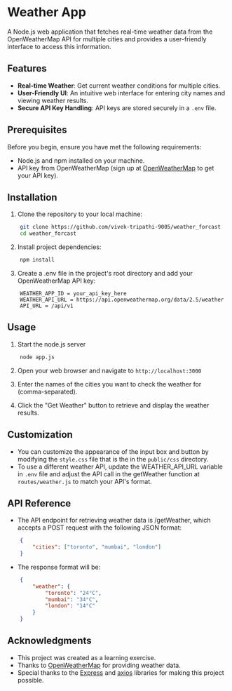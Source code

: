 # Weather App

A Node.js web application that fetches real-time weather data from the OpenWeatherMap API for multiple cities and provides a user-friendly interface to access this information.

## Features

- **Real-time Weather**: Get current weather conditions for multiple cities.
- **User-Friendly UI**: An intuitive web interface for entering city names and viewing weather results.
- **Secure API Key Handling**: API keys are stored securely in a `.env` file.

## Prerequisites

Before you begin, ensure you have met the following requirements:

- Node.js and npm installed on your machine.
- API key from OpenWeatherMap (sign up at [OpenWeatherMap](https://openweathermap.org/) to get your API key).

## Installation

1. Clone the repository to your local machine:
```bash
    git clone https://github.com/vivek-tripathi-9005/weather_forcast
    cd weather_forcast
 ```

2. Install project dependencies:
```bash
    npm install
```

3. Create a .env file in the project's root directory and add your OpenWeatherMap API key:
```env
    WEATHER_APP_ID = your_api_key_here
    WEATHER_API_URL = https://api.openweathermap.org/data/2.5/weather
    API_URL = /api/v1
```
## Usage

1. Start the node.js server
```bash
    node app.js
```

2. Open your web browser and navigate to `http://localhost:3000`

3. Enter the names of the cities you want to check the weather for (comma-separated).

4. Click the "Get Weather" button to retrieve and display the weather results.

## Customization

- You can customize the appearance of the input box and button by modifying the `style.css` file that is the  in the `public/css` directory.
- To use a different weather API, update the WEATHER_API_URL variable in `.env` file  and adjust the API call in the getWeather function at `routes/weather.js` to match your API's format.

## API Reference

- The API endpoint for retrieving weather data is /getWeather, which accepts a POST request with the following JSON format:
```json
    {
        "cities": ["toronto", "mumbai", "london"]
    }
```

- The response format will be:
```json
    {
        "weather": {
            "toronto": "24°C",
            "mumbai": "34°C",
            "london": "14°C"
        }
    }
```
## Acknowledgments
- This project was created as a learning exercise.
- Thanks to [OpenWeatherMap](https://openweathermap.org/) for providing weather data.
- Special thanks to the [Express](https://expressjs.com/) and [axios](https://axios-http.com/) libraries for making this project possible.
